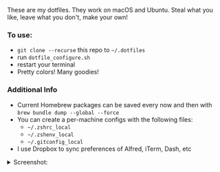 These are my dotfiles. They work on macOS and Ubuntu. Steal what you like, leave what you don't, make your own!

### To use:
- `git clone --recurse` this repo to `~/.dotfiles`
- run `dotfile_configure.sh`
- restart your terminal
- Pretty colors! Many goodies!

### Additional Info
- Current Homebrew packages can be saved every now and then with `brew bundle dump --global --force`
- You can create a per-machine configs with the following files: 
    - `~/.zshrc_local`
    - `~/.zshenv_local`
    - `~/.gitconfig_local`
- I use Dropbox to sync preferences of Alfred, iTerm, Dash, etc

<details>
<summary>Screenshot:</summary>

<img width=600 src="https://i.imgur.com/dI48Fgo.png" alt="screenshot of terminal with powerline"/>
</details>
